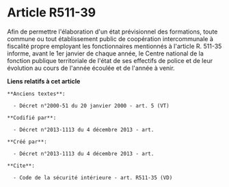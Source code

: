 # Article R511-39

Afin de permettre l'élaboration d'un état prévisionnel des formations, toute commune ou tout établissement public de
coopération intercommunale à fiscalité propre employant les fonctionnaires mentionnés à l'article R. 511-35 informe, avant le
1er janvier de chaque année, le Centre national de la fonction publique territoriale de l'état de ses effectifs de police et
de leur évolution au cours de l'année écoulée et de l'année à venir.

**Liens relatifs à cet article**

	**Anciens textes**:

	  - Décret n°2000-51 du 20 janvier 2000 - art. 5 (VT)

	**Codifié par**:

	  - Décret n°2013-1113 du 4 décembre 2013 - art.

	**Créé par**:

	  - Décret n°2013-1113 du 4 décembre 2013 - art.

	**Cite**:

	  - Code de la sécurité intérieure - art. R511-35 (VD)
